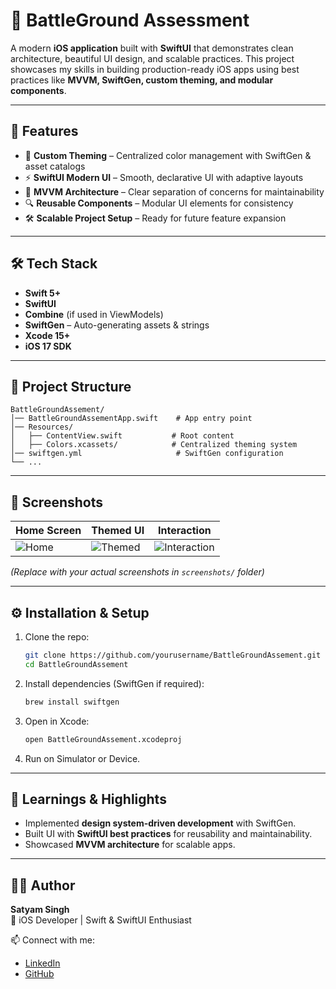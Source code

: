 # 📱 BattleGround Assessment

A modern **iOS application** built with **SwiftUI** that demonstrates clean architecture, beautiful UI design, and scalable practices. This project showcases my skills in building production-ready iOS apps using best practices like **MVVM, SwiftGen, custom theming, and modular components**.

---

## 🚀 Features

- 🎨 **Custom Theming** – Centralized color management with SwiftGen & asset catalogs  
- ⚡ **SwiftUI Modern UI** – Smooth, declarative UI with adaptive layouts  
- 🧩 **MVVM Architecture** – Clear separation of concerns for maintainability  
- 🔍 **Reusable Components** – Modular UI elements for consistency  
- 🛠 **Scalable Project Setup** – Ready for future feature expansion  

---

## 🛠 Tech Stack

- **Swift 5+**
- **SwiftUI**
- **Combine** (if used in ViewModels)
- **SwiftGen** – Auto-generating assets & strings  
- **Xcode 15+**
- **iOS 17 SDK**

---

## 📂 Project Structure

```
BattleGroundAssement/
│── BattleGroundAssementApp.swift    # App entry point
│── Resources/
│   ├── ContentView.swift           # Root content
│   ├── Colors.xcassets/            # Centralized theming system
│── swiftgen.yml                     # SwiftGen configuration
└── ...
```

---

## 📸 Screenshots  

| Home Screen | Themed UI | Interaction |
|-------------|-----------|-------------|
| ![Home](screenshots/home.png) | ![Themed](screenshots/theme.png) | ![Interaction](screenshots/interaction.png) |

*(Replace with your actual screenshots in `screenshots/` folder)*

---

## ⚙️ Installation & Setup  

1. Clone the repo:
   ```bash
   git clone https://github.com/yourusername/BattleGroundAssement.git
   cd BattleGroundAssement
   ```

2. Install dependencies (SwiftGen if required):
   ```bash
   brew install swiftgen
   ```

3. Open in Xcode:
   ```bash
   open BattleGroundAssement.xcodeproj
   ```

4. Run on Simulator or Device.

---

## 📖 Learnings & Highlights  

- Implemented **design system-driven development** with SwiftGen.  
- Built UI with **SwiftUI best practices** for reusability and maintainability.  
- Showcased **MVVM architecture** for scalable apps.  

---

## 👨‍💻 Author  

**Satyam Singh**  
💼 iOS Developer | Swift & SwiftUI Enthusiast  

📫 Connect with me:  
- [LinkedIn](https://linkedin.com/in/yourprofile)  
- [GitHub](https://github.com/yourusername)  
